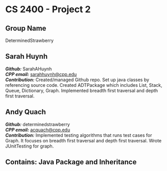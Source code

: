 # CS 2400 - Project 2

## Group Name  
DeterminedStrawberry

## Sarah Huynh
***Github:*** SarahAHuynh  
***CPP email:*** sarahhuynh@cpp.edu  
***Contribution:*** Created/managed Github repo. Set up java classes by referencing source code. Created ADTPackage which includes List, Stack, Queue, Dictionary, Graph. Implemented breadth first 
traversal and depth first traversal. 

## Andy Quach
***Github:*** determinedstrawberry  
***CPP email:*** acquach@cpp.edu  
***Contribution:*** Implemented testing algorithms that runs test cases for Graph. It focuses on breadth first traversal and depth first traversal. Wrote JUnitTesting for graph. 
## Contains: Java Package and Inheritance
